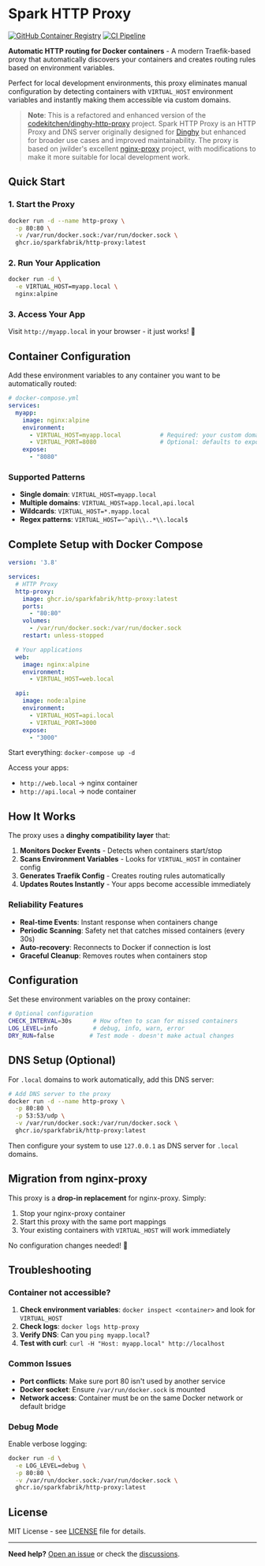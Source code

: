 # Spark HTTP Proxy

[![GitHub Container Registry](https://img.shields.io/badge/ghcr.io-sparkfabrik%2Fhttp--proxy-blue)](https://ghcr.io/sparkfabrik/http-proxy)
[![CI Pipeline](https://github.com/sparkfabrik/http-proxy/actions/workflows/ci.yml/badge.svg)](https://github.com/sparkfabrik/http-proxy/actions/workflows/ci.yml)

**Automatic HTTP routing for Docker containers** - A modern Traefik-based proxy that automatically discovers your containers and creates routing rules based on environment variables.

Perfect for local development environments, this proxy eliminates manual configuration by detecting containers with `VIRTUAL_HOST` environment variables and instantly making them accessible via custom domains.

> **Note**: This is a refactored and enhanced version of the [codekitchen/dinghy-http-proxy](https://github.com/codekitchen/dinghy-http-proxy) project. Spark HTTP Proxy is an HTTP Proxy and DNS server originally designed for [Dinghy](https://github.com/codekitchen/dinghy) but enhanced for broader use cases and improved maintainability. The proxy is based on jwilder's excellent [nginx-proxy](https://github.com/jwilder/nginx-proxy) project, with modifications to make it more suitable for local development work.

## Quick Start

### 1. Start the Proxy

```bash
docker run -d --name http-proxy \
  -p 80:80 \
  -v /var/run/docker.sock:/var/run/docker.sock \
  ghcr.io/sparkfabrik/http-proxy:latest
```

### 2. Run Your Application

```bash
docker run -d \
  -e VIRTUAL_HOST=myapp.local \
  nginx:alpine
```

### 3. Access Your App

Visit `http://myapp.local` in your browser - it just works! 🎉

## Container Configuration

Add these environment variables to any container you want to be automatically routed:

```yaml
# docker-compose.yml
services:
  myapp:
    image: nginx:alpine
    environment:
      - VIRTUAL_HOST=myapp.local           # Required: your custom domain
      - VIRTUAL_PORT=8080                  # Optional: defaults to exposed port or 80
    expose:
      - "8080"
```

### Supported Patterns

- **Single domain**: `VIRTUAL_HOST=myapp.local`
- **Multiple domains**: `VIRTUAL_HOST=app.local,api.local`
- **Wildcards**: `VIRTUAL_HOST=*.myapp.local`
- **Regex patterns**: `VIRTUAL_HOST=~^api\\..*\\.local$`

## Complete Setup with Docker Compose

```yaml
version: '3.8'

services:
  # HTTP Proxy
  http-proxy:
    image: ghcr.io/sparkfabrik/http-proxy:latest
    ports:
      - "80:80"
    volumes:
      - /var/run/docker.sock:/var/run/docker.sock
    restart: unless-stopped

  # Your applications
  web:
    image: nginx:alpine
    environment:
      - VIRTUAL_HOST=web.local

  api:
    image: node:alpine
    environment:
      - VIRTUAL_HOST=api.local
      - VIRTUAL_PORT=3000
    expose:
      - "3000"
```

Start everything: `docker-compose up -d`

Access your apps:

- `http://web.local` → nginx container
- `http://api.local` → node container

## How It Works

The proxy uses a **dinghy compatibility layer** that:

1. **Monitors Docker Events** - Detects when containers start/stop
2. **Scans Environment Variables** - Looks for `VIRTUAL_HOST` in container config
3. **Generates Traefik Config** - Creates routing rules automatically
4. **Updates Routes Instantly** - Your apps become accessible immediately

### Reliability Features

- **Real-time Events**: Instant response when containers change
- **Periodic Scanning**: Safety net that catches missed containers (every 30s)
- **Auto-recovery**: Reconnects to Docker if connection is lost
- **Graceful Cleanup**: Removes routes when containers stop

## Configuration

Set these environment variables on the proxy container:

```bash
# Optional configuration
CHECK_INTERVAL=30s      # How often to scan for missed containers
LOG_LEVEL=info          # debug, info, warn, error
DRY_RUN=false          # Test mode - doesn't make actual changes
```

## DNS Setup (Optional)

For `.local` domains to work automatically, add this DNS server:

```bash
# Add DNS server to the proxy
docker run -d --name http-proxy \
  -p 80:80 \
  -p 53:53/udp \
  -v /var/run/docker.sock:/var/run/docker.sock \
  ghcr.io/sparkfabrik/http-proxy:latest
```

Then configure your system to use `127.0.0.1` as DNS server for `.local` domains.

## Migration from nginx-proxy

This proxy is a **drop-in replacement** for nginx-proxy. Simply:

1. Stop your nginx-proxy container
2. Start this proxy with the same port mappings
3. Your existing containers with `VIRTUAL_HOST` will work immediately

No configuration changes needed! 🚀

## Troubleshooting

### Container not accessible?

1. **Check environment variables**: `docker inspect <container>` and look for `VIRTUAL_HOST`
2. **Check logs**: `docker logs http-proxy`
3. **Verify DNS**: Can you `ping myapp.local`?
4. **Test with curl**: `curl -H "Host: myapp.local" http://localhost`

### Common Issues

- **Port conflicts**: Make sure port 80 isn't used by another service
- **Docker socket**: Ensure `/var/run/docker.sock` is mounted
- **Network access**: Container must be on the same Docker network or default bridge

### Debug Mode

Enable verbose logging:

```bash
docker run -d \
  -e LOG_LEVEL=debug \
  -p 80:80 \
  -v /var/run/docker.sock:/var/run/docker.sock \
  ghcr.io/sparkfabrik/http-proxy:latest
```

## License

MIT License - see [LICENSE](LICENSE) file for details.

---

**Need help?** [Open an issue](https://github.com/sparkfabrik/http-proxy/issues) or check the [discussions](https://github.com/sparkfabrik/http-proxy/discussions).
